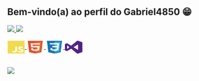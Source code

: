 ## Bem-vindo(a) ao perfil do Gabriel4850 😁

 <div>
   <a href="https://github.com/Gabriel4850">
   <img height="180em" src="https://github-readme-stats.vercel.app/api?username=Gabriel4850&show_icons=true&theme=tokyonight&include_all_commits=true&count_private=true"/>
   <img height="180em" src="https://github-readme-stats.vercel.app/api/top-langs/?username=Gabriel4850&layout=compact&langs_count=6&theme=tokyonight"/>
</div>
    
<div style="display: inline_block"><br>
  <img align="center" alt="Js" height="30" width="40" src="https://raw.githubusercontent.com/devicons/devicon/master/icons/javascript/javascript-plain.svg">
  <img align="center" alt="HTML" height="30" width="40" src="https://raw.githubusercontent.com/devicons/devicon/master/icons/html5/html5-original.svg">
  <img align="center" alt="CSS" height="30" width="40" src="https://raw.githubusercontent.com/devicons/devicon/master/icons/css3/css3-original.svg">
  <img align="center" alt="VB.NET" height="30" width="40" src="https://raw.githubusercontent.com/devicons/devicon/master/icons/visualstudio/visualstudio-plain.svg">
</div>
 
<br>
 
 
<div> 

  <a href="https://www.linkedin.com/in/gabriel-de-morais-lima" target="_blank"><img src="https://img.shields.io/badge/-LinkedIn-%230077B5?style=for-the-badge&logo=linkedin&logoColor=white" target="_blank"></a>
</div>

